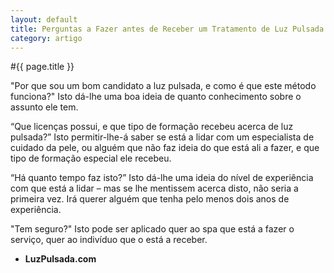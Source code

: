 ```yaml
---
layout: default
title: Perguntas a Fazer antes de Receber um Tratamento de Luz Pulsada
category: artigo
---
```


#{{ page.title }}

"Por que sou um bom candidato a luz pulsada, e como é que este método funciona?" Isto dá-lhe uma boa ideia de quanto conhecimento sobre o assunto ele tem.

“Que licenças possui, e que tipo de formação recebeu acerca de luz pulsada?” Isto permitir-lhe-á saber se está a lidar com um especialista de cuidado da pele, ou alguém que não faz ideia do que está ali a fazer, e que tipo de formação especial ele recebeu.

“Há quanto tempo faz isto?” Isto dá-lhe uma ideia do nível de experiência com que está a lidar – mas se lhe mentissem acerca disto, não seria a primeira vez. Irá querer alguém que tenha pelo menos dois anos de experiência.

"Tem seguro?" Isto pode ser aplicado quer ao spa que está a fazer o serviço, quer ao indivíduo que o está a receber.

- <strong>LuzPulsada.com</strong>